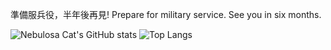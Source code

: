 準備服兵役，半年後再見!
Prepare for military service. See you in six months.


![Nebulosa Cat's GitHub stats](https://github-readme-stats.vercel.app/api?username=Nebulosa-Cat&show_icons=true&theme=dark&hide=prs,contribs)
![Top Langs](https://github-readme-stats.vercel.app/api/top-langs/?username=Nebulosa-Cat&layout=compact&theme=dark)
